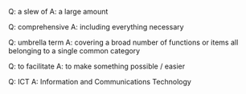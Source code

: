 Q: a slew of
A: a large amount
<!--ID: 1758956270476-->


Q: comprehensive
A: including everything necessary
<!--ID: 1758956270477-->


Q: umbrella term
A: covering a broad number of functions or items all belonging to a single common category
<!--ID: 1758956270478-->


Q: to facilitate
A: to make something possible / easier
<!--ID: 1758956270479-->


Q: ICT
A: Information and Communications Technology
<!--ID: 1758956270480-->


